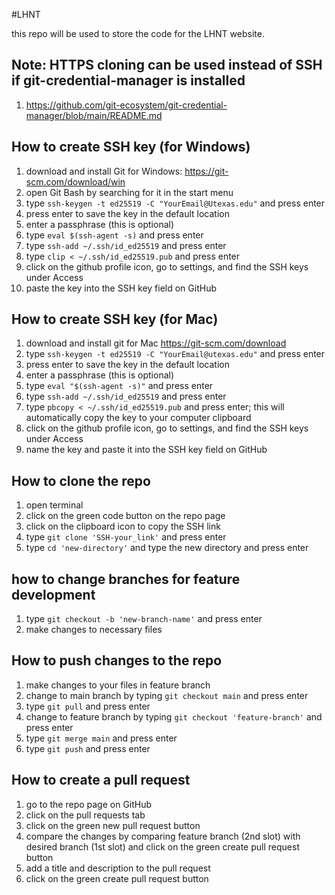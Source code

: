 #LHNT

this repo will be used to store the code for the LHNT website.

## Note: HTTPS cloning can be used instead of SSH if git-credential-manager is installed 
1. https://github.com/git-ecosystem/git-credential-manager/blob/main/README.md

## How to create SSH key (for Windows)

1. download and install Git for Windows: https://git-scm.com/download/win
2. open Git Bash by searching for it in the start menu
3. type `ssh-keygen -t ed25519 -C "YourEmail@Utexas.edu"` and press enter
4. press enter to save the key in the default location 
5. enter a passphrase (this is optional)
6. type `eval $(ssh-agent -s)` and press enter
7. type `ssh-add ~/.ssh/id_ed25519` and press enter
8. type `clip < ~/.ssh/id_ed25519.pub` and press enter
9. click on the github profile icon, go to settings, and find the SSH keys under Access
10. paste the key into the SSH key field on GitHub

## How to create SSH key (for Mac)

1. download and install git for Mac https://git-scm.com/download
2. type `ssh-keygen -t ed25519 -C "YourEmail@utexas.edu"` and press enter
3. press enter to save the key in the default location
4. enter a passphrase (this is optional)
5. type `eval "$(ssh-agent -s)"` and press enter
6. type `ssh-add ~/.ssh/id_ed25519` and press enter
7. type `pbcopy < ~/.ssh/id_ed25519.pub` and press enter; this will automatically copy the key to your computer clipboard
8. click on the github profile icon, go to settings, and find the SSH keys under Access
9. name the key and paste it into the SSH key field on GitHub

## How to clone the repo

1. open terminal
2. click on the green code button on the repo page
3. click on the clipboard icon to copy the SSH link
4. type `git clone 'SSH-your_link'` and press enter
5. type `cd 'new-directory'` and type the new directory and press enter

## how to change branches for feature development

1. type `git checkout -b 'new-branch-name'` and press enter
2. make changes to necessary files

## How to push changes to the repo

1. make changes to your files in feature branch
2. change to main branch by typing `git checkout main` and press enter
3. type `git pull` and press enter
4. change to feature branch by typing `git checkout 'feature-branch'` and press enter
5. type `git merge main` and press enter
6. type `git push` and press enter

## How to create a pull request

1. go to the repo page on GitHub
2. click on the pull requests tab
3. click on the green new pull request button
4. compare the changes by comparing feature branch (2nd slot) with desired branch (1st slot) and click on the green create pull request button
5. add a title and description to the pull request
6. click on the green create pull request button







